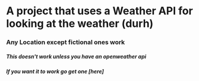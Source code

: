 # A project that uses a Weather API for looking at the weather (durh)
### Any Location except fictional ones work
##### This doesn't work unless you have an openweather api
##### If you want it to work go get one [here]
